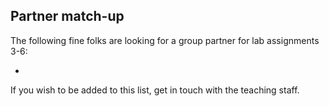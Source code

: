 ## Partner match-up

The following fine folks are looking for a group partner for lab assignments 3-6:

* 

If you wish to be added to this list, get in touch with the teaching staff.
